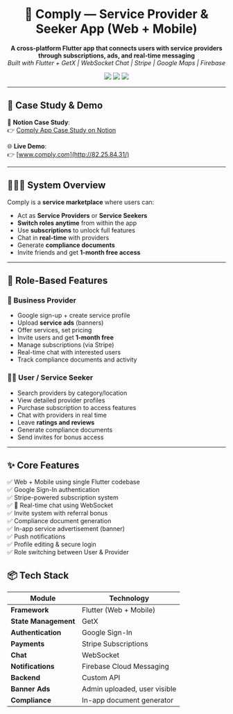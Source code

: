<h1 align="center">🧾 Comply — Service Provider & Seeker App (Web + Mobile)</h1>

<p align="center">
  <b>A cross-platform Flutter app that connects users with service providers through subscriptions, ads, and real-time messaging</b><br>
  <i>Built with Flutter + GetX | WebSocket Chat | Stripe | Google Maps | Firebase</i>
</p>

<p align="center">
  <img src="https://img.shields.io/badge/Flutter-Web%20+%20Mobile-blue?style=flat-square">
  <img src="https://img.shields.io/badge/GetX-State%20Management-purple?style=flat-square">
  <img src="https://img.shields.io/badge/Stripe-Subscription-success?style=flat-square">
</p>

---

## 🔗 Case Study & Demo

📄 **Notion Case Study**:  
👉 [Comply App Case Study on Notion](https://www.notion.so/Comply-Web-Mobile-App-22f3f213f7a880d8b789e0707b4f50fa)

🌐 **Live Demo**:  
👉 [www.comply.com](http://82.25.84.31/)

---

## 🧑‍🤝‍🧑 System Overview

Comply is a **service marketplace** where users can:
- Act as **Service Providers** or **Service Seekers**
- **Switch roles anytime** from within the app
- Use **subscriptions** to unlock full features
- Chat in **real-time** with providers
- Generate **compliance documents**
- Invite friends and get **1-month free access**

---

## 👥 Role-Based Features

### 🧑 Business Provider
- Google sign-up + create service profile
- Upload **service ads** (banners)
- Offer services, set pricing
- Invite users and get **1-month free**
- Manage subscriptions (via Stripe)
- Real-time chat with interested users
- Track compliance documents and activity

### 🙋‍♂️ User / Service Seeker
- Search providers by category/location
- View detailed provider profiles
- Purchase subscription to access features
- Chat with providers in real time
- Leave **ratings and reviews**
- Generate compliance documents
- Send invites for bonus access

---

## ✨ Core Features

✅ Web + Mobile using single Flutter codebase  
✅ Google Sign-In authentication  
✅ Stripe-powered subscription system  
✅ 🎯 Real-time chat using WebSocket  
✅ Invite system with referral bonus  
✅ Compliance document generation  
✅ In-app service advertisement (banner)  
✅ Push notifications  
✅ Profile editing & secure login  
✅ Role switching between User & Provider


## 📦 Tech Stack

| Module | Technology |
|--------|------------|
| **Framework** | Flutter (Web + Mobile) |
| **State Management** | GetX |
| **Authentication** | Google Sign-In |
| **Payments** | Stripe Subscriptions |
| **Chat** | WebSocket |
| **Notifications** | Firebase Cloud Messaging |
| **Backend** | Custom API |
| **Banner Ads** | Admin uploaded, user visible |
| **Compliance** | In-app document generator |



